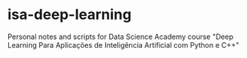 # isa-deep-learning
Personal notes and scripts for Data Science Academy course "Deep Learning Para Aplicações de Inteligência Artificial com Python e C++"
